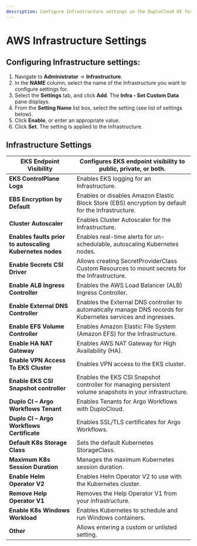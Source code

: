 ```yaml
---
description: Configure Infrastructure settings in the DuploCloud UI for AWS users
---
```


# AWS Infrastructure Settings

## Configuring Infrastructure settings:&#x20;

1. Navigate to **Administrator** -> **Infrastructure**.
2. In the **NAME** column, select the name of the Infrastructure you want to configure settings for.&#x20;
3. Select the **Settings** tab, and click **Add**. The **Infra - Set Custom Data** pane displays.
4. From the **Setting Name** list box, select the setting (see list of settings below).&#x20;
5. Click **Enable**, or enter an appropriate value.&#x20;
6. Click **Set**. The setting is applied to the Infrastructure.&#x20;

## Infrastructure Settings

| **EKS Endpoint Visibility**                              | Configures EKS endpoint visibility to public, private, or both.                                                |
| -------------------------------------------------------- | -------------------------------------------------------------------------------------------------------------- |
| **EKS ControlPlane Logs**                                | Enables EKS logging for an Infrastructure.                                                                     |
| **EBS Encryption by Default**                            | Enables or disables Amazon Elastic Block Store (EBS) encryption by default for the Infrastructure.             |
| **Cluster Autoscaler**                                   | Enables Cluster Autoscaler for the Infrastructure.                                                             |
| **Enables faults prior to autoscaling Kubernetes nodes** | Enables real-time alerts for un-schedulable, autoscaling Kubernetes nodes.                                     |
| **Enable Secrets CSI Driver**                            | Allows creating SecretProviderClass Custom Resources to mount secrets for the Infrastructure.                  |
| **Enable ALB Ingress Controller**                        | Enables the AWS Load Balancer (ALB) Ingress Controller.                                                        |
| **Enable External DNS Controller**                       | Enables the External DNS controller to automatically manage DNS records for Kubernetes services and ingresses. |
| **Enable EFS Volume Controller**                         | Enables Amazon Elastic File System (Amazon EFS) for the Infrastructure.                                        |
| **Enable HA NAT Gateway**                                | Enables AWS NAT Gateway for High Availability (HA).                                                            |
| **Enable VPN Access To EKS Cluster**                     | Enables VPN access to the EKS cluster.                                                                         |
| **Enable EKS CSI Snapshot controller**                   | Enables the EKS CSI Snapshot controller for managing persistent volume snapshots in your infrastructure.       |
| **Duplo Cl – Argo Workflows Tenant**                     | Enables Tenants for Argo Workflows with DuploCloud.                                                            |
| **Duplo Cl – Argo Workflows Certificate**                | Enables SSL/TLS certificates for Argo Workflows.                                                               |
| **Default K8s Storage Class**                            | Sets the default Kubernetes StorageClass.                                                                      |
| **Maximum K8s Session Duration**                         | Manages the maximum Kubernetes session duration.                                                               |
| **Enable Helm Operator V2**                              | Enables Helm Operator V2 to use with the Kubernetes cluster.                                                   |
| **Remove Help Operator V1**                              | Removes the Help Operator V1 from your infrastructure.                                                         |
| **Enable K8s Windows Workload**                          | Enables Kubernetes to schedule and run Windows containers.                                                     |
| **Other**                                                | Allows entering a custom or unlisted setting.                                                                  |

